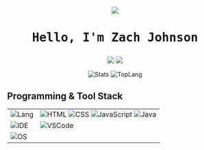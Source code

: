 <div align="center">
  
<!------- --Banner-- ------->
![](https://github.com/user-attachments/assets/7c258892-9b00-413f-af2c-ec7486151e20)
<h1><pre>Hello, I'm Zach Johnson</pre></h1>

<a href="mailto:zachrjohnson08@gmail.com"><img src="https://img.shields.io/badge/Gmail-D14836?style=for-the-badge&logo=gmail&logoColor=white"></a>
<a href="https://discordapp.com/users/"><img src="https://img.shields.io/badge/Discord-5865F2?style=for-the-badge&logo=discord&logoColor=white"></a>

<!------- --GitHub Stats-- ------->
![Stats](https://github-readme-stats.vercel.app/api?username=ZRJohnson&show_icons=true&count_private=true&theme=dark)
![TopLang](https://github-readme-stats.vercel.app/api/top-langs/?username=ZRJohnson&theme=dark)
</div>

<!------- --About Me-- ------->
## Programming & Tool Stack

|                                                                   |                                                                                          |
| :-----------------------------------------------------------------|------------------------------------------------------------------------------------------|
| ![Lang](https://img.shields.io/badge/-LANGUAGES-black?style=flat) | ![HTML](https://img.shields.io/badge/-HTML-E34F26?style=flat&logo=html5&logoColor=white) ![CSS](https://img.shields.io/badge/-CSS-254bdd?style=flat&logo=css3) ![JavaScript](https://img.shields.io/badge/-JavaScript-C69D00?style=flat&logo=javascript&logoColor=white) ![Java](https://img.shields.io/badge/java-%23ED8B00.svg?style=flat&logo=openjdk&logoColor=white)|
| ![IDE](https://img.shields.io/badge/-IDE-black?style=flat)        |  ![VSCode](https://img.shields.io/badge/VSCode-0078D4?style=flat&logo=visual%20studio%20code&logoColor=white)|
| ![OS](https://img.shields.io/badge/-OS-black?style=flat)          |
